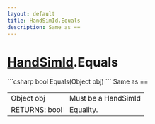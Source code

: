 ```yaml
---
layout: default
title: HandSimId.Equals
description: Same as ==
---
```

# [HandSimId]({{site.url}}/Pages/StereoKit/HandSimId.html).Equals

<div class='signature' markdown='1'>
```csharp
bool Equals(Object obj)
```
Same as ==
</div>

|  |  |
|--|--|
|Object obj|Must be a HandSimId|
|RETURNS: bool|Equality.|




